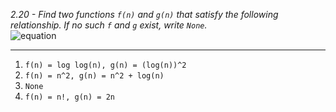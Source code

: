 *2.20 - Find two functions `f(n)` and `g(n)` that satisfy the following relationship. If no such `f` and `g` exist, write `None`.*  
![equation](https://github.com/jonathantorres/adm/blob/master/ch2/img/2-20.png)
***
1. `f(n) = log log(n), g(n) = (log(n))^2`
2. `f(n) = n^2, g(n) = n^2 + log(n)`
3. `None`
4. `f(n) = n!, g(n) = 2n`
